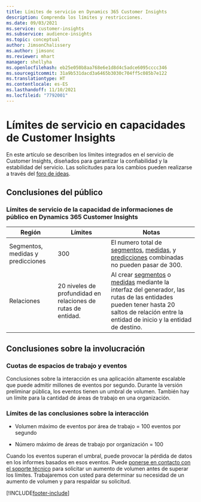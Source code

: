 ```yaml
---
title: Límites de servicio en Dynamics 365 Customer Insights
description: Comprenda los límites y restricciones.
ms.date: 09/03/2021
ms.service: customer-insights
ms.subservice: audience-insights
ms.topic: conceptual
author: JimsonChalissery
ms.author: jimsonc
ms.reviewer: mhart
manager: shellyha
ms.openlocfilehash: eb25e050b8aa768e6e1d8d4c5adce6095cccc346
ms.sourcegitcommit: 31a9b531dacd3a6465b3030c704ff5c085b7e122
ms.translationtype: HT
ms.contentlocale: es-ES
ms.lasthandoff: 11/10/2021
ms.locfileid: "7792001"
---
```

# <a name="service-limits-in-customer-insights-capabilities"></a>Límites de servicio en capacidades de Customer Insights

En este artículo se describen los límites integrados en el servicio de Customer Insights, diseñados para garantizar la confiabilidad y la estabilidad del servicio. Las solicitudes para los cambios pueden realizarse a través del [foro de ideas](https://go.microsoft.com/fwlink/?linkid=2074172). 

## <a name="audience-insights"></a>Conclusiones del público

### <a name="service-limits-in-dynamics-365-customer-insights-audience-insights-capability"></a>Límites de servicio de la capacidad de informaciones de público en Dynamics 365 Customer Insights

| Región  | Límites  | Notas |
|-------------|---------------------------------------------------------------------|---------------------------------------------------------------------|
| Segmentos, medidas y predicciones | 300  | El numero total de [segmentos](audience-insights/segments.md), [medidas](audience-insights/measures.md), y [predicciones](audience-insights/predictions.md) combinadas no pueden pasar de 300.  |
| Relaciones | 20 niveles de profundidad en relaciones de rutas de entidad. | Al crear [segmentos](audience-insights/segments.md) o [medidas](audience-insights/measures.md) mediante la interfaz del generador, las rutas de las entidades pueden tener hasta 20 saltos de relación entre la entidad de inicio y la entidad de destino.  |


## <a name="engagement-insights"></a>Conclusiones sobre la involucración

### <a name="workspace-and-event-quotas"></a>Cuotas de espacios de trabajo y eventos

Conclusiones sobre la interacción es una aplicación altamente escalable que puede admitir millones de eventos por segundo. Durante la versión preliminar pública, los eventos tienen un umbral de volumen. También hay un límite para la cantidad de áreas de trabajo en una organización.

### <a name="engagement-insights-limits"></a>Límites de las conclusiones sobre la interacción

- Volumen máximo de eventos por área de trabajo = 100 eventos por segundo

- Número máximo de áreas de trabajo por organización = 100

Cuando los eventos superan el umbral, puede provocar la pérdida de datos en los informes basados en esos eventos. Puede [ponerse en contacto con el soporte técnico](https://go.microsoft.com/fwlink/?linkid=2145734) para solicitar un aumento de volumen antes de superar los límites. Trabajaremos con usted para determinar su necesidad de un aumento de volumen y para respaldar su solicitud.


[!INCLUDE[footer-include](includes/footer-banner.md)]
